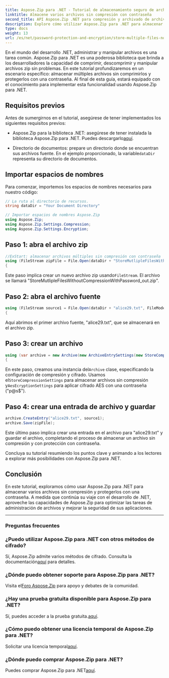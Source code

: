 ```yaml
---
title: Aspose.Zip para .NET - Tutorial de almacenamiento seguro de archivos
linktitle: Almacene varios archivos sin compresión con contraseña
second_title: API Aspose.Zip .NET para compresión y archivado de archivos
description: Explore cómo utilizar Aspose.Zip para .NET para almacenar de forma segura varios archivos sin compresión. Pasos sencillos para la protección con contraseña. ¡Desbloquee el poder de la gestión de archivos!
type: docs
weight: 13
url: /es/net/password-protection-and-encryption/store-multiple-files-no-compression-password/
---
```


En el mundo del desarrollo .NET, administrar y manipular archivos es una tarea común. Aspose.Zip para .NET es una poderosa biblioteca que brinda a los desarrolladores la capacidad de comprimir, descomprimir y manipular archivos zip sin problemas. En este tutorial profundizaremos en un escenario específico: almacenar múltiples archivos sin comprimirlos y protegerlos con una contraseña. Al final de esta guía, estará equipado con el conocimiento para implementar esta funcionalidad usando Aspose.Zip para .NET.

## Requisitos previos

Antes de sumergirnos en el tutorial, asegúrese de tener implementados los siguientes requisitos previos:

-  Aspose.Zip para la biblioteca .NET: asegúrese de tener instalada la biblioteca Aspose.Zip para .NET. Puedes descargarlo[aquí](https://releases.aspose.com/zip/net/).

-  Directorio de documentos: prepare un directorio donde se encuentran sus archivos fuente. En el ejemplo proporcionado, la variable`dataDir` representa su directorio de documentos.

## Importar espacios de nombres

Para comenzar, importemos los espacios de nombres necesarios para nuestro código:

```csharp
// La ruta al directorio de recursos.
string dataDir = "Your Document Directory"

// Importar espacios de nombres Aspose.Zip
using Aspose.Zip;
using Aspose.Zip.Settings.Compression;
using Aspose.Zip.Settings.Encryption;
```

## Paso 1: abra el archivo zip

```csharp
//ExStart: almacenar archivos múltiples sin compresión con contraseña
using (FileStream zipFile = File.Open(dataDir + "StoreMutlipleFilesWithoutCompressionWithPassword_out.zip", FileMode.Create))
{
```

 Este paso implica crear un nuevo archivo zip usando`FileStream`. El archivo se llamará "StoreMutlipleFilesWithoutCompressionWithPassword_out.zip".

## Paso 2: abra el archivo fuente

```csharp
using (FileStream source1 = File.Open(dataDir + "alice29.txt", FileMode.Open, FileAccess.Read))
{
```

Aquí abrimos el primer archivo fuente, "alice29.txt", que se almacenará en el archivo zip.

## Paso 3: crear un archivo

```csharp
using (var archive = new Archive(new ArchiveEntrySettings(new StoreCompressionSettings(), new AesEcryptionSettings("p@s$", EncryptionMethod.AES256))))
{
```

 En este paso, creamos una instancia del`Archive` clase, especificando la configuración de compresión y cifrado. Usamos el`StoreCompressionSettings` para almacenar archivos sin compresión y`AesEcryptionSettings` para aplicar cifrado AES con una contraseña ("p@s$").

## Paso 4: crear una entrada de archivo y guardar

```csharp
archive.CreateEntry("alice29.txt", source1);
archive.Save(zipFile);
```

Este último paso implica crear una entrada en el archivo para "alice29.txt" y guardar el archivo, completando el proceso de almacenar un archivo sin compresión y con protección con contraseña.

Concluya su tutorial resumiendo los puntos clave y animando a los lectores a explorar más posibilidades con Aspose.Zip para .NET.

## Conclusión

En este tutorial, exploramos cómo usar Aspose.Zip para .NET para almacenar varios archivos sin compresión y protegerlos con una contraseña. A medida que continúa su viaje con el desarrollo de .NET, aproveche las capacidades de Aspose.Zip para optimizar las tareas de administración de archivos y mejorar la seguridad de sus aplicaciones.

---

### Preguntas frecuentes

### ¿Puedo utilizar Aspose.Zip para .NET con otros métodos de cifrado?
 Sí, Aspose.Zip admite varios métodos de cifrado. Consulta la documentación[aquí](https://reference.aspose.com/zip/net/) para detalles.

### ¿Dónde puedo obtener soporte para Aspose.Zip para .NET?
 Visita el[Foro Aspose.Zip](https://forum.aspose.com/c/zip/37) para apoyo y debates de la comunidad.

### ¿Hay una prueba gratuita disponible para Aspose.Zip para .NET?
 Sí, puedes acceder a la prueba gratuita.[aquí](https://releases.aspose.com/).

### ¿Cómo puedo obtener una licencia temporal de Aspose.Zip para .NET?
 Solicitar una licencia temporal[aquí](https://purchase.aspose.com/temporary-license/).

### ¿Dónde puedo comprar Aspose.Zip para .NET?
 Puedes comprar Aspose.Zip para .NET[aquí](https://purchase.aspose.com/buy).
